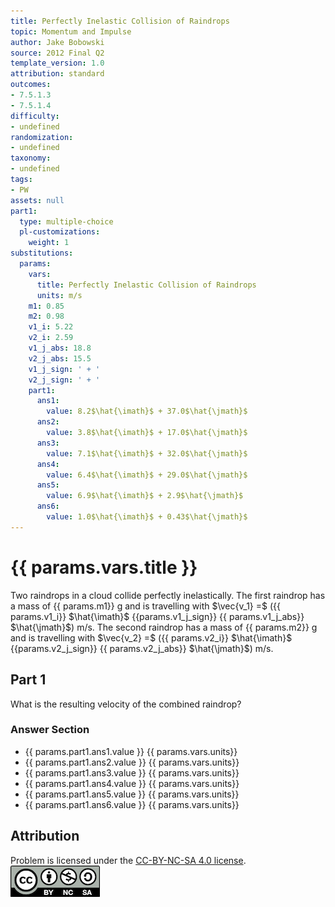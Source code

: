 ```yaml
---
title: Perfectly Inelastic Collision of Raindrops
topic: Momentum and Impulse
author: Jake Bobowski
source: 2012 Final Q2
template_version: 1.0
attribution: standard
outcomes:
- 7.5.1.3
- 7.5.1.4
difficulty:
- undefined
randomization:
- undefined
taxonomy:
- undefined
tags:
- PW
assets: null
part1:
  type: multiple-choice
  pl-customizations:
    weight: 1
substitutions:
  params:
    vars:
      title: Perfectly Inelastic Collision of Raindrops
      units: m/s
    m1: 0.85
    m2: 0.98
    v1_i: 5.22
    v2_i: 2.59
    v1_j_abs: 18.8
    v2_j_abs: 15.5
    v1_j_sign: ' + '
    v2_j_sign: ' + '
    part1:
      ans1:
        value: 8.2$\hat{\imath}$ + 37.0$\hat{\jmath}$
      ans2:
        value: 3.8$\hat{\imath}$ + 17.0$\hat{\jmath}$
      ans3:
        value: 7.1$\hat{\imath}$ + 32.0$\hat{\jmath}$
      ans4:
        value: 6.4$\hat{\imath}$ + 29.0$\hat{\jmath}$
      ans5:
        value: 6.9$\hat{\imath}$ + 2.9$\hat{\jmath}$
      ans6:
        value: 1.0$\hat{\imath}$ + 0.43$\hat{\jmath}$
---
```

# {{ params.vars.title }}
Two raindrops in a cloud collide perfectly inelastically. The first raindrop has a mass of {{ params.m1}} g and is travelling with $\vec{v_1} =$ ({{ params.v1_i}} $\hat{\imath}$ {{params.v1_j_sign}} {{ params.v1_j_abs}} $\hat{\jmath}$) m/s.
The second raindrop has a mass of {{ params.m2}} g and is travelling with $\vec{v_2} =$ ({{ params.v2_i}} $\hat{\imath}$ {{params.v2_j_sign}} {{ params.v2_j_abs}} $\hat{\jmath}$) m/s.

## Part 1

What is the resulting velocity of the combined raindrop?

### Answer Section

- {{ params.part1.ans1.value }} {{ params.vars.units}}
- {{ params.part1.ans2.value }} {{ params.vars.units}}
- {{ params.part1.ans3.value }} {{ params.vars.units}}
- {{ params.part1.ans4.value }} {{ params.vars.units}}
- {{ params.part1.ans5.value }} {{ params.vars.units}}
- {{ params.part1.ans6.value }} {{ params.vars.units}}

## Attribution

Problem is licensed under the [CC-BY-NC-SA 4.0 license](https://creativecommons.org/licenses/by-nc-sa/4.0/).<br> ![The Creative Commons 4.0 license requiring attribution-BY, non-commercial-NC, and share-alike-SA license.](https://raw.githubusercontent.com/firasm/bits/master/by-nc-sa.png)